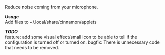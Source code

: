 Reduce noise coming from your microphone.

***Usage***\
Add files to ~/.local/share/cinnamon/applets 

***TODO***\
feature: add some visual effect/small icon to be able to tell if the configuration is turned off or turned on.
bugfix: There is unnecessary code that needs to be removed.
